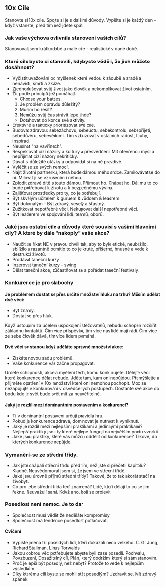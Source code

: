 ## 10x Cíle
Stanovte si 10x cíle.
Spojte si je s dalšími důvody.
Vypište si je každý den - když vstanete, před tím než jdete spát.

### Jak vaše výchova ovlivnila stanovení vašich cílů?
Stanovoval jsem krátkodobé a malé cíle - realistické v dané době.

### Které cíle byste si stanovili, kdybyste věděli, že jich můžete dosáhnout?
 * Vyčistit uvažování od myšlenek které vedou k zhoubě a zradě a nenávisti, 
   smrti a zkáze.
 * Zjednodušovat svůj život jako člověk a nekomplikovat život ostatním.
 * Žít podle principů jež pomáhají.
    * Choose your battles.
     1) Je problém opravdu důležitý?
     2) Musím ho řešit?
     3) Nemůžu svůj čas strávit lépe jinde?
    * Dotahovat do konce své aktivity.
 * Efektivně a takticky prioritizovat své cíle.
 * Budovat zdravou: sebezáchovu, sebeúctu, sebekontrolu, sebepřijetí, 
   sebedůvěru, sebevědomí. Tím vzbuzovat v ostatních radost, touhy, inspiraci.
 * Neusínat "na vavřínech".
 * Respektovat cizí názory a kultury a přesvědčení. Mít otevřenou mysl 
   a nepřijímat cizí názory nekriticky.
 * Dávat si důležité otázky a odpovídat si na ně pravdivě.
 * Vyléčit se ze svých nemocí.
 * Najít životní partnerku, která bude dámou mého srdce. Zamilovávatse do ni. Milovat ji se vzrušením i něhou.
 * Zplodit zdravé dítě s touto dámou. Přijmout ho. Chápat ho. Dát mu to co bude 
   potřebovat k životu a k bezpečnému vývinu.
 * Zajišťovat prostředky pro ty, co je potřebují.
 * Být skvělým učitelem & guruem & vůdcem & leadrem.
 * Být dokonalým - Být zdravý, veselý a šťastný.
 * Zužitkovat nepotřebné věci. Nekupovat další nepotřebné věci.
 * Být leaderem ve spojování lidí, teamů, oborů.

### Jaké jsou ostatní cíle a důvody které souvisí s vašimi hlavními cíly? A které by dále "nakoply" vaše akce?
 * Naučit se říkat NE v pravou chvíli tak, aby to bylo etické, neublížilo, 
   sblížilo a razantně odmítlo to co je kruté, příšerné, hnusné a vede 
   k destrukci životů.
 * Prodávat taneční kurzy
 * Inzerovat taneční kurzy - swing
 * Dělat taneční akce, zůčastňovat se a pořádat taneční festivaly.

### Konkurence je pro slabochy
#### Je problémem dostat se přes určité množství hluku na trhu? Můsím udělat dvě věci:
 * Být známý.
 * Dostat se přes hluk.

Když ustoupím za účelem uspokojení stěžovatelů, nebudu schopen rozšířit základnu kontaktů.
Čím *více* příspěvků, tím více nás lidé mají rádi. Čím více ze sebe člověk dává, tím více lidem pomáhá.

#### Dvě věci se stanou když uděláte správné množství akce: 
 * Získáte novou sadu problémů.
 * Vaše konkurence vás začne propagovat.

Určete schopnosti, akce a myělení těch, komu konkurujete. Dělejte věci které konkurence dělat nebude. Jděte tam,
kam oni nepůjdou. Přemýšlejte a přijměte opatření v 10x množství které oni 
nemohou pochopit. Moc se nezapojujte v konkurování v osvědčených postupech. 
Dostaňte své akce do bodu kde je svět bude svět mít za neuvěřitelné.

#### Jaký je rozdíl mezi dominantním postavením a konkurencí?
 * Ti v dominantní postavení určují pravidla hru.
 * Pokud je konkurence zdravá, dominovat je nutnost k vyniknutí.
 * Jaký je rozdíl mezi nejlepšími praktikami a jedinnými praktikami?
   Nejlepší praktiky jsou ty které nejlépe fungují na největším počtu vzorků.
 * Jaké jsou praktiky, které vás můžou oddělit od konkurence?
   Takové, do kterých konkurence nepůjde.


### Vymanění-se ze střední třídy.
 * Jak jste chápali střední třídu před tím, než jste si přečetli kapitolu?
   Kladně. Neuvědomoval jsem si, že jsem ve střední třídě.
 * Jaké jsou úrovně příjmů střední třídy?
   Takové, že to tak akorát stačí na živobytí.
 * Co pro tebe střední třída teď znamená?
   Lidé, kteří dělají to co se jim řekne. Neuvažují sami.
   Když ano, bojí se projevit.

### Posedlost není nemoc. Je to dar
 * Společnost musí vědět že neděláte kompromisy.
 * Společnost má tendence posedlost potlačovat.

#### Cvičení
 * Vypište jména tří poseldých lidí, kteří dokázali něco velkého.
   C. G. Jung, Richard Stallman, Linus Torwalds
 * Jakou dobrou věc potřebujete abyste byli zase posedlí.
   Pochvalu, Povzbuzení, Dosažitelný cíl, Plán, který dodržím, který si sám 
   stanovím.
 * Proč je lepší být posedlý, než nebýt?
   Protože to vede k nejlepším výsledkům.
 * Díky kterému cíli byste se mohli stát posedlým?
   Uzdravit se. Mít zdravý spánek.
